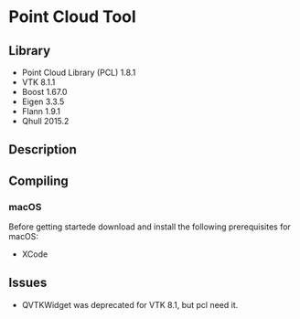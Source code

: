# Point Cloud Tool

## Library

- Point Cloud Library (PCL) 1.8.1
- VTK  8.1.1
- Boost 1.67.0
- Eigen 3.3.5
- Flann 1.9.1
- Qhull 2015.2

## Description

## Compiling

### macOS

Before getting startede download and install the following prerequisites for macOS:

- XCode

## Issues

- QVTKWidget was deprecated for VTK 8.1, but pcl need it. 

  [What are the reasons to not use the "classical" QVTKWidget]: https://github.com/PointCloudLibrary/pcl/issues/1989
